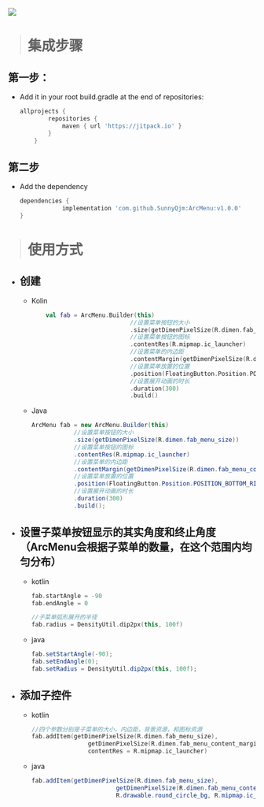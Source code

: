 [![](https://jitpack.io/v/SunnyQjm/ArcMenu.svg)](https://jitpack.io/#SunnyQjm/ArcMenu)
> # 集成步骤

## 第一步： 
  * Add it in your root build.gradle at the end of repositories:
	```groovy
    allprojects {
            repositories {
                maven { url 'https://jitpack.io' }
            }
        }
    ```
    
## 第二步
  * Add the dependency
    ```groovy
    dependencies {
    	        implementation 'com.github.SunnyQjm:ArcMenu:v1.0.0'
    }
    ```
    
> # 使用方式

- ## 创建
    - Kolin
        ```kotlin
            val fab = ArcMenu.Builder(this)
                                    //设置菜单按钮的大小
                                    .size(getDimenPixelSize(R.dimen.fab_menu_size))
                                    //设置菜单按钮的图标
                                    .contentRes(R.mipmap.ic_launcher)
                                    //设置菜单的内边距
                                    .contentMargin(getDimenPixelSize(R.dimen.fab_menu_content_margin))
                                    //设置菜单放置的位置
                                    .position(FloatingButton.Position.POSITION_BOTTOM_RIGHT)
                                    //设置展开动画的时长
                                    .duration(300)
                                    .build()
        ```
    - Java
        ```java
        ArcMenu fab = new ArcMenu.Builder(this)
                    //设置菜单按钮的大小
                    .size(getDimenPixelSize(R.dimen.fab_menu_size))
                    //设置菜单按钮的图标
                    .contentRes(R.mipmap.ic_launcher)
                    //设置菜单的内边距
                    .contentMargin(getDimenPixelSize(R.dimen.fab_menu_content_margin))
                    //设置菜单放置的位置
                    .position(FloatingButton.Position.POSITION_BOTTOM_RIGHT)
                    //设置展开动画的时长
                    .duration(300)
                    .build();
        ```
- ## 设置子菜单按钮显示的其实角度和终止角度（ArcMenu会根据子菜单的数量，在这个范围内均匀分布）
    - kotlin
        ```kotlin
        fab.startAngle = -90
        fab.endAngle = 0
      
        //子菜单弧形展开的半径
        fab.radius = DensityUtil.dip2px(this, 100f)
        ```
    - java
        ```java
        fab.setStartAngle(-90);
        fab.setEndAngle(0);
        fab.setRadius = DensityUtil.dip2px(this, 100f);
        ```
- ## 添加子控件
    - kotlin
        ```kotlin
        //四个参数分别是子菜单的大小，内边距，背景资源，和图标资源
        fab.addItem(getDimenPixelSize(R.dimen.fab_menu_size),
                        getDimenPixelSize(R.dimen.fab_menu_content_margin),
                        contentRes = R.mipmap.ic_launcher)
        ```
    - java
        ```java
        fab.addItem(getDimenPixelSize(R.dimen.fab_menu_size),
                                getDimenPixelSize(R.dimen.fab_menu_content_margin),
                                R.drawable.round_circle_bg, R.mipmap.ic_launcher);
        ```